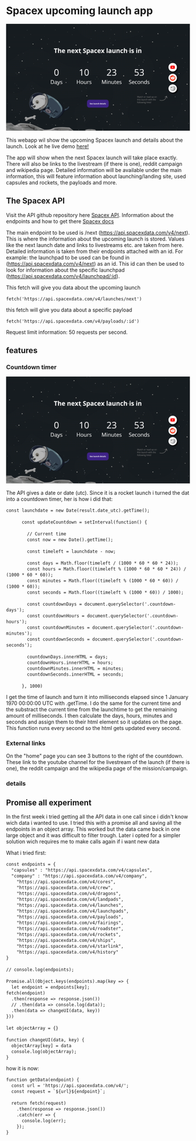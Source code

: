 # Spacex upcoming launch app
![home](docs/img/Home.gif "Home countdown")

This webapp wil show the upcoming Spacex launch and details about the launch. Look at he live demo [here!](https://jimmydekroon.github.io/web-app-from-scratch-2021/src/index.html)

The app will show when the next Spacex launch will take place exactly. There will also be links to the livestream (if there is one), reddit campaign and wikipedia page. Detailed information will be available under the main information, this will feature information about launching/landing site, used capsules and rockets, the payloads and more.

## The Spacex API

Visit the API github repository here [Spacex API](https://github.com/r-spacex/SpaceX-API).
Information about the endpoints and how to get there [Spacex docs](https://github.com/r-spacex/SpaceX-API/blob/master/docs/v4/README.md)

The main endpoint to be used is /next (https://api.spacexdata.com/v4/next). This is where the information about the upcoming launch is stored. Values like the next launch date and links to livestreams etc. are taken from here. Detailed information is taken from their endpoints attached with an id. For example: the launchpad to be used can be found in (https://api.spacexdata.com/v4/next) as an id. This id can then be used to look for information about the specific launchpad (https://api.spacexdata.com/v4/launchpad/:id).

This fetch will give you data about the upcoming launch
```JS
fetch('https://api.spacexdata.com/v4/launches/next')
```

this fetch will give you data about a specific payload
```JS
fetch('https://api.spacexdata.com/v4/payloads/:id')
```

Request limit information: 50 requests per second.

## features

### Countdown timer
![home](docs/img/Home.gif "Home countdown")

The API gives a date or date (utc). Since it is a rocket launch i turned the dat into a countdown timer, her is how i did that:
```JS
const launchdate = new Date(result.date_utc).getTime();

      const updateCountdown = setInterval(function() {

        // Current time
        const now = new Date().getTime();

        const timeleft = launchdate - now;

        const days = Math.floor(timeleft / (1000 * 60 * 60 * 24));
        const hours = Math.floor((timeleft % (1000 * 60 * 60 * 24)) / (1000 * 60 * 60));
        const minutes = Math.floor((timeleft % (1000 * 60 * 60)) / (1000 * 60));
        const seconds = Math.floor((timeleft % (1000 * 60)) / 1000);

        const countdownDays = document.querySelector('.countdown-days');
        const countdownHours = document.querySelector('.countdown-hours');
        const countdownMinutes = document.querySelector('.countdown-minutes');
        const countdownSeconds = document.querySelector('.countdown-seconds');

        countdownDays.innerHTML = days;
        countdownHours.innerHTML = hours;
        countdownMinutes.innerHTML = minutes;
        countdownSeconds.innerHTML = seconds;

      }, 1000)
```

I get the time of launch and turn it into milliseconds elapsed since 1 January 1970 00:00:00 UTC with .getTime.
I do the same for the current time and the substract the current time from the launchtime to get the remaining amount of milliseconds. I then calculate the days, hours, minutes and seconds and assign them to their html element so it updates on the page. This function runs every second so the html gets updated every second.

### External links
On the "home" page you can see 3 buttons to the right of the countdown. These link to the youtube channel for the livestream of the launch (if there is one), the reddit campaign and the wikipedia page of the mission/campaign.

### details




## Promise all experiment

In the first week i tried getting all the API data in one call since i didn't know wich data i wanted to use. I tried this with a promise all and saving all the endpoints in an object array. This worked but the data came back in one large object and it was difficult to filter trough. Later i opted for a simpler solution wich requires me to make calls again if i want new data

What i tried first:

```
const endpoints = {
  "capsules" : "https://api.spacexdata.com/v4/capsules",
  "company" : "https://api.spacexdata.com/v4/company",
    "https://api.spacexdata.com/v4/cores",
    "https://api.spacexdata.com/v4/crew",
    "https://api.spacexdata.com/v4/dragons",
    "https://api.spacexdata.com/v4/landpads",
    "https://api.spacexdata.com/v4/launches",
    "https://api.spacexdata.com/v4/launchpads",
    "https://api.spacexdata.com/v4/payloads",
    "https://api.spacexdata.com/v4/fairings",
    "https://api.spacexdata.com/v4/roadster",
    "https://api.spacexdata.com/v4/rockets",
    "https://api.spacexdata.com/v4/ships",
    "https://api.spacexdata.com/v4/starlink",
    "https://api.spacexdata.com/v4/history"
}

// console.log(endpoints);

Promise.all(Object.keys(endpoints).map(key => {
  let endpoint = endpoints[key];
fetch(endpoint)
  .then(response => response.json())
  // .then(data => console.log(data));
  .then(data => changeUI(data, key))
}))

let objectArray = {}

function changeUI(data, key) {
  objectArray[key] = data
  console.log(objectArray);
}
```

how it is now:

```
function getData(endpoint) {
  const url = 'https://api.spacexdata.com/v4/';
  const request = `${url}${endpoint}`;

  return fetch(request)
    .then(response => response.json())
    .catch(err => {
      console.log(err);
    });
}
```